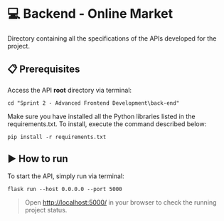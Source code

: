 # 💻 **Backend - Online Market**

Directory containing all the specifications of the APIs developed for the project.

## 📋 Prerequisites
Access the API **root** directory via terminal:

```
cd "Sprint 2 - Advanced Frontend Development\back-end"
```
Make sure you have installed all the Python libraries listed in the requirements.txt. To install, execute the command described below:

```
pip install -r requirements.txt
```

## ▶️ How to run

To start the API, simply run via terminal:

```
flask run --host 0.0.0.0 --port 5000
```

> Open [http://localhost:5000/](http://localhost:5000/) in your browser to check the running project status.
